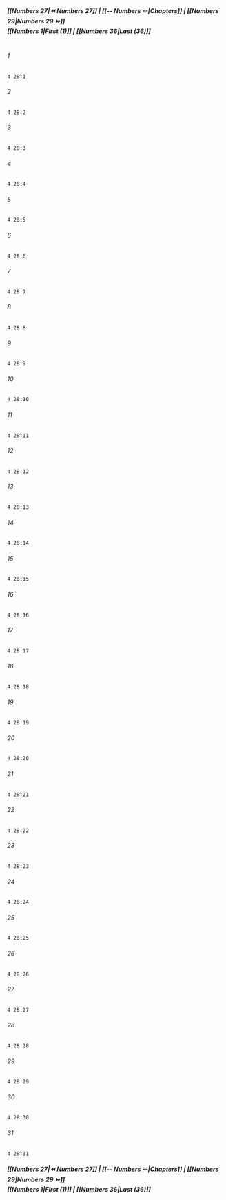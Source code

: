 
##### **[[Numbers 27|⏪ Numbers 27]] | [[-- Numbers --|Chapters]] | [[Numbers 29|Numbers 29 ⏩]]**<br>**[[Numbers 1|First (1)]] | [[Numbers 36|Last (36)]]**<br><br>

###### 1
``` verse
4 28:1
```
###### 2
``` verse
4 28:2
```
###### 3
``` verse
4 28:3
```
###### 4
``` verse
4 28:4
```
###### 5
``` verse
4 28:5
```
###### 6
``` verse
4 28:6
```
###### 7
``` verse
4 28:7
```
###### 8
``` verse
4 28:8
```
###### 9
``` verse
4 28:9
```
###### 10
``` verse
4 28:10
```
###### 11
``` verse
4 28:11
```
###### 12
``` verse
4 28:12
```
###### 13
``` verse
4 28:13
```
###### 14
``` verse
4 28:14
```
###### 15
``` verse
4 28:15
```
###### 16
``` verse
4 28:16
```
###### 17
``` verse
4 28:17
```
###### 18
``` verse
4 28:18
```
###### 19
``` verse
4 28:19
```
###### 20
``` verse
4 28:20
```
###### 21
``` verse
4 28:21
```
###### 22
``` verse
4 28:22
```
###### 23
``` verse
4 28:23
```
###### 24
``` verse
4 28:24
```
###### 25
``` verse
4 28:25
```
###### 26
``` verse
4 28:26
```
###### 27
``` verse
4 28:27
```
###### 28
``` verse
4 28:28
```
###### 29
``` verse
4 28:29
```
###### 30
``` verse
4 28:30
```
###### 31
``` verse
4 28:31
```

##### **[[Numbers 27|⏪ Numbers 27]] | [[-- Numbers --|Chapters]] | [[Numbers 29|Numbers 29 ⏩]]**<br>**[[Numbers 1|First (1)]] | [[Numbers 36|Last (36)]]**
